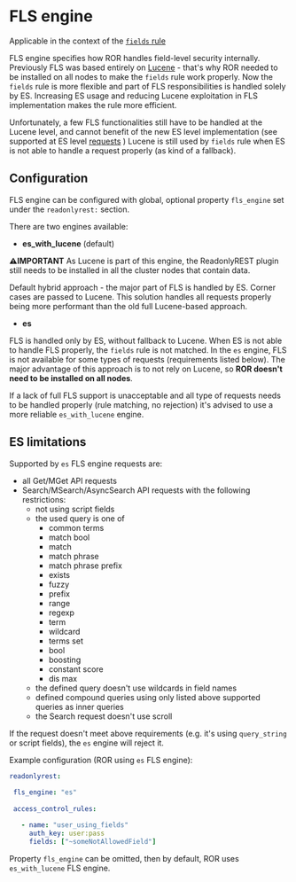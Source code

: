 # FLS engine

Applicable in the context of the [`fields` rule](elasticsearch.md#fields) 
 
FLS engine specifies how ROR handles field-level security internally. Previously FLS was based entirely on [Lucene](https://en.wikipedia.org/wiki/Apache_Lucene) - that's why ROR needed to be installed on all nodes to make the `fields` rule work properly.
Now the `fields` rule is more flexible and part of FLS responsibilities is handled solely by ES. Increasing ES usage and reducing Lucene exploitation in FLS implementation makes the rule more efficient.

Unfortunately, a few FLS functionalities still have to be handled at the Lucene level, and cannot benefit of the new ES level implementation (see supported at ES level [requests](#ES-limitations) )
Lucene is still used by `fields` rule when ES is not able to handle a request properly (as kind of a fallback).

## Configuration 

FLS engine can be configured with global, optional property `fls_engine` set under the `readonlyrest:` section. 

There are two engines available:   

* **es_with_lucene** (default)

 **⚠️IMPORTANT** As Lucene is part of this engine, the ReadonlyREST plugin still needs to be installed in all the cluster nodes that contain data.

Default hybrid approach - the major part of FLS is handled by ES. Corner cases are passed to Lucene. 
This solution handles all requests properly being more performant than the old full Lucene-based approach.

* **es**

FLS is handled only by ES, without fallback to Lucene. When ES is not able to handle FLS properly, the `fields` rule is not matched. 
In the `es` engine, FLS is not available for some types of requests (requirements listed below). The major advantage of this approach is to not rely on Lucene, so **ROR doesn't need to be installed on all nodes**.

If a lack of full FLS support is unacceptable and all type of requests needs to be handled properly (rule matching, no rejection) it's advised to use a more reliable `es_with_lucene` engine.

## ES limitations
Supported by `es` FLS engine requests are: 

* all Get/MGet API requests
* Search/MSearch/AsyncSearch API requests with the following restrictions:
    * not using script fields
    * the used query is one of
        * common terms
        * match bool
        * match
        * match phrase
        * match phrase prefix
        * exists
        * fuzzy 
        * prefix
        * range
        * regexp
        * term
        * wildcard
        * terms set
        * bool
        * boosting
        * constant score
        * dis max
    * the defined query doesn't use wildcards in field names
    * defined compound queries using only listed above supported queries as inner queries 
    * the Search request doesn't use scroll 

If the request doesn't meet above requirements (e.g. it's using `query_string` or script fields), the `es` engine will reject it.

Example configuration (ROR using `es` FLS engine):

 ```yaml
readonlyrest:
  
  fls_engine: "es"
  
  access_control_rules:

    - name: "user_using_fields"
      auth_key: user:pass
      fields: ["~someNotAllowedField"]
 ```

Property `fls_engine` can be omitted, then by default, ROR uses `es_with_lucene` FLS engine. 